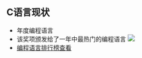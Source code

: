 ## C语言现状

- 年度编程语言
- 该奖项颁发给了一年中最热门的编程语言
  ![](https://img-blog.csdnimg.cn/img_convert/3d49b9d00bab09124c51ac3620dbbc51.png)
- [编程语言排行榜查看](http://www.tiobe.com/index.php/content/paperinfo/tpci/index.html)

